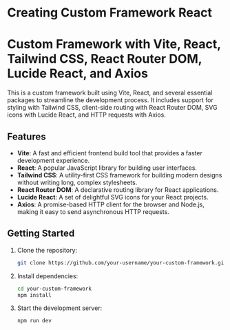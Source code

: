 # Creating Custom Framework React 

# Custom Framework with Vite, React, Tailwind CSS, React Router DOM, Lucide React, and Axios

This is a custom framework built using Vite, React, and several essential packages to streamline the development process. It includes support for styling with Tailwind CSS, client-side routing with React Router DOM, SVG icons with Lucide React, and HTTP requests with Axios.

## Features

- **Vite**: A fast and efficient frontend build tool that provides a faster development experience.
- **React**: A popular JavaScript library for building user interfaces.
- **Tailwind CSS**: A utility-first CSS framework for building modern designs without writing long, complex stylesheets.
- **React Router DOM**: A declarative routing library for React applications.
- **Lucide React**: A set of delightful SVG icons for your React projects.
- **Axios**: A promise-based HTTP client for the browser and Node.js, making it easy to send asynchronous HTTP requests.

## Getting Started

1. Clone the repository:

   ```bash
   git clone https://github.com/your-username/your-custom-framework.git 

2. Install dependencies:
   ```bash
   cd your-custom-framework
   npm install 

3. Start the development server:
   ```bash
   npm run dev
